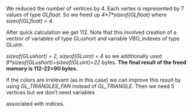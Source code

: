 We reduced the number of vertices by 4. Each vertex is represented by 7 values of type *GLfloat*. So we freed up *4\*7\*sizeof(GLfloat)* where *sizeof(GLfloat) = 4*.

After quick calculation we get 112. Note that this involved creation of a vectror of variables of type GLushort and variable VBO_indexes of type GLuint.

*sizeof(GLushort) = 2, sizeof(GLuint) = 4* so we additionally used *9\*sizeof(GLushort)+sizeof(GLuint)=22* bytes. **The final result of the freed memory is 112-22=90 bytes.**

If the colors are irrelevant (as in this case) we can improve this result by using *GL_TRIANGLES_FAN* instead of *GL_TRIANGLE*. Then we need 5 vertices but we don't need variables

associated with indices.